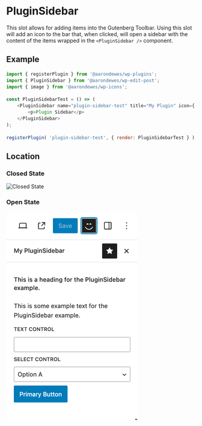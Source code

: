 # PluginSidebar

This slot allows for adding items into the Gutenberg Toolbar.
Using this slot will add an icon to the bar that, when clicked, will open a sidebar with the content of the items wrapped in the `<PluginSidebar />` component.

## Example

```js
import { registerPlugin } from '@aarondewes/wp-plugins';
import { PluginSidebar } from '@aarondewes/wp-edit-post';
import { image } from '@aarondewes/wp-icons';

const PluginSidebarTest = () => (
	<PluginSidebar name="plugin-sidebar-test" title="My Plugin" icon={ image }>
		<p>Plugin Sidebar</p>
	</PluginSidebar>
);

registerPlugin( 'plugin-sidebar-test', { render: PluginSidebarTest } );
```

## Location

### Closed State

![Closed State](https://raw.githubusercontent.com/WordPress/gutenberg/HEAD/docs/assets/plugin-sidebar-closed-state.png?raw=true)

### Open State

![Open State](https://raw.githubusercontent.com/WordPress/gutenberg/HEAD/docs/assets/plugin-sidebar-open-state.png?raw=true)
